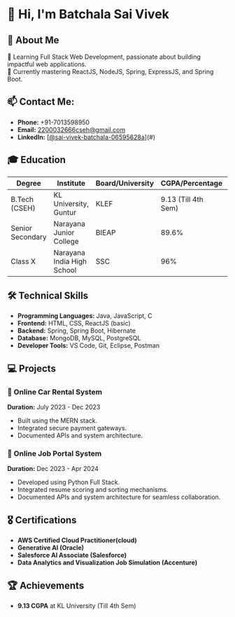 # 👋 Hi, I'm Batchala Sai Vivek

## 👀 About Me
🌟 Learning Full Stack Web Development, passionate about building impactful web applications.  
🌱 Currently mastering ReactJS, NodeJS, Spring, ExpressJS, and Spring Boot.  

## 📫 Contact Me:
- **Phone:** +91-7013598950  
- **Email:** [2200032666cseh@gmail.com](mailto:2200032666cseh@gmail.com)  
- **LinkedIn:** [[@sai-vivek-batchala-06595628a](https://www.linkedin.com/in/sai-vivek-batchala-06595628a/)](#)  

## 🎓 Education
| Degree           | Institute                 | Board/University | CGPA/Percentage | Year       |
|------------------|---------------------------|------------------|-----------------|------------|
| B.Tech (CSEH)     | KL University, Guntur      | KLEF             | 9.13 (Till 4th Sem) | 2022-2026  |
| Senior Secondary | Narayana Junior College     | BIEAP            | 89.6%           | 2020-2022  |
| Class X          | Narayana India High School   | SSC              | 96%             | 2020       |

## 🛠 Technical Skills
- **Programming Languages:** Java, JavaScript, C  
- **Frontend:** HTML, CSS, ReactJS (basic)  
- **Backend:** Spring, Spring Boot, Hibernate  
- **Database:** MongoDB, MySQL, PostgreSQL  
- **Developer Tools:** VS Code, Git, Eclipse, Postman  

## 💻 Projects
### 🎯 Online Car Rental System  
**Duration:** July 2023 - Dec 2023  
- Built using the MERN stack.  
- Integrated secure payment gateways.  
- Documented APIs and system architecture.

### 🎯 Online Job Portal System  
**Duration:** Dec 2023 - Apr 2024  
- Developed using Python Full Stack.  
- Integrated resume scoring and sorting mechanisms.  
- Documented APIs and system architecture for seamless collaboration.

## 🎖 Certifications
- **AWS Certified Cloud Practitioner(cloud)**  
- **Generative AI (Oracle)**  
- **Salesforce AI Associate (Salesforce)**  
- **Data Analytics and Visualization Job Simulation (Accenture)**  

## 🏆 Achievements
- **9.13 CGPA** at KL University (Till 4th Sem)  
